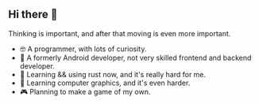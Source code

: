## Hi there 👋

<!--
**KingBright/KingBright** is a ✨ _special_ ✨ repository because its `README.md` (this file) appears on your GitHub profile.

Here are some ideas to get you started:

- 🔭 I’m currently working on ...
- 🌱 I’m currently learning ...
- 👯 I’m looking to collaborate on ...
- 🤔 I’m looking for help with ...
- 💬 Ask me about ...
- 📫 How to reach me: ...
- 😄 Pronouns: ...
- ⚡ Fun fact: ...
-->

Thinking is important, and after that moving is even more important.

- 🤓 A programmer, with lots of curiosity.
- 🤖 A formerly Android developer, not very skilled frontend and backend developer.
- 🦀 Learning && using rust now, and it's really hard for me.
- 🎨 Learning computer graphics, and it's even harder.
- 🎮 Planning to make a game of my own.
